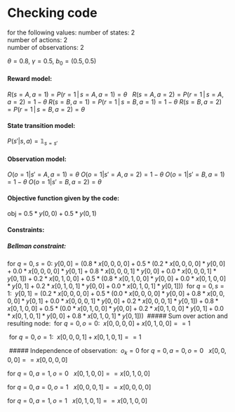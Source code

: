 # Checking code

for the following values:
number of states: 2  
number of actions: 2  
number of observations: 2

$\theta = 0.8$, $\gamma = 0.5$, $b_0 = (0.5, 0.5)$

#### Reward model:
$R(s = A, a = 1) = P(r = 1 \,|\, s= A, a=1) = \theta$  
$R(s = A, a = 2) = P(r = 1 \,|\, s= A, a=2) = 1 - \theta$
$R(s = B, a = 1) = P(r = 1 \,|\, s= B, a=1) = 1 - \theta$
$R(s = B, a = 2) = P(r = 1 \,|\, s= B, a=2) = \theta$

#### State transition model:
$P(s'|s, a) = \mathbb{1}_{s=s'}$

#### Observation model:
$O(o = 1|s' = A,a = 1) = \theta$
$O(o = 1|s' = A,a = 2) = 1 - \theta$
$O(o = 1|s' = B,a = 1) = 1 - \theta$
$O(o = 1|s' = B,a = 2) = \theta$
#### Objective function given by the code:
obj = $0.5*y(0,0) + 0.5*y(0,1)$

#### Constraints:

##### Bellman constraint:
for $q = 0, s = 0$:
$y[0,0] = (0.8*x[0,0,0,0] + 0.5*(0.2*x[0,0,0,0]*y[0,0] + 0.0*x[0,0,0,0]*y[0,1] + 0.8*x[0,0,0,1]*y[0,0] + 0.0*x[0,0,0,1]*y[0,1])   + 0.2*x[0,1,0,0] + 0.5*(0.8*x[0,1,0,0]*y[0,0] + 0.0*x[0,1,0,0]*y[0,1] + 0.2*x[0,1,0,1]*y[0,0] + 0.0*x[0,1,0,1]*y[0,1]))$
 for $q = 0, s = 1:$
 $y[0,1] = (0.2*x[0,0,0,0] + 0.5*(0.0*x[0,0,0,0]*y[0,0] + 0.8*x[0,0,0,0]*y[0,1] + 0.0*x[0,0,0,1]*y[0,0] + 0.2*x[0,0,0,1]*y[0,1]) + 0.8*x[0,1,0,0] + 0.5*(0.0*x[0,1,0,0]*y[0,0] + 0.2*x[0,1,0,0]*y[0,1] + 0.0*x[0,1,0,1]*y[0,0] + 0.8*x[0,1,0,1]*y[0,1]))$
 ##### Sum over action and resulting node:
 for $q = 0, o = 0:$
 $x[0,0,0,0] + x[0,1,0,0] == 1$

 for $q = 0, o = 1:$
 $x[0,0,0,1] + x[0,1,0,1] == 1$

 ##### Independence of observation:
 $o_k = 0$
for $q = 0, a = 0, o = 0$  
$x[0,0,0,0] == x[0,0,0,0]$

for $q = 0, a = 1, o = 0$  
$x[0,1,0,0] == x[0,1,0,0]$

for $q = 0, a = 0, o = 1$  
$x[0,0,0,1] ==  x[0,0,0,0]$

for $q = 0, a = 1, o = 1$  
$x[0,1,0,1] == x[0,1,0,0]$